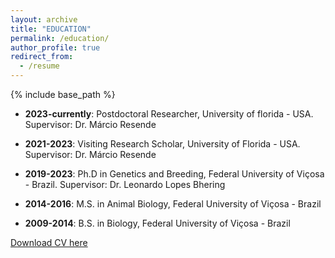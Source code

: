 ```yaml
---
layout: archive
title: "EDUCATION"
permalink: /education/
author_profile: true
redirect_from:
  - /resume
---
```


{% include base_path %}

* **2023-currently**: Postdoctoral Researcher, University of florida - USA. Supervisor: Dr. Márcio Resende

* **2021-2023**: Visiting Research Scholar, University of Florida - USA. Supervisor: Dr. Márcio Resende

* **2019-2023**: Ph.D in Genetics and Breeding, Federal University of Viçosa - Brazil. Supervisor: Dr. Leonardo Lopes Bhering

* **2014-2016**: M.S. in Animal Biology, Federal University of Viçosa - Brazil

* **2009-2014**: B.S. in Biology, Federal University of Viçosa - Brazil





[Download CV here](https://github.com/marcopxt/marcopxt.github.io/blob/master/files/MPeixoto_cv.pdf)



